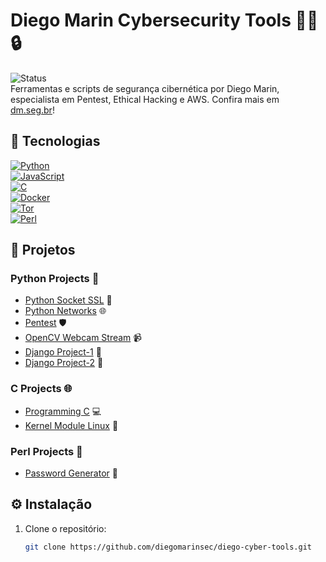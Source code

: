 # Diego Marin Cybersecurity Tools 👨‍💻🔒

![Status](https://img.shields.io/badge/status-em%20desenvolvimento-yellow)  
Ferramentas e scripts de segurança cibernética por Diego Marin, especialista em Pentest, Ethical Hacking e AWS. Confira mais em [dm.seg.br](https://dm.seg.br)!

## 🚀 Tecnologias
[![Python](https://img.shields.io/badge/Python-3670A0?style=for-the-badge&logo=python&logoColor=ffdd54)](https://www.python.org/)  
[![JavaScript](https://img.shields.io/badge/JavaScript-F7DF1E?style=for-the-badge&logo=javascript&logoColor=black)](https://www.javascript.com/)  
[![C](https://img.shields.io/badge/C-00599C?style=for-the-badge&logo=c&logoColor=white)](https://www.iso.org/standard/74528.html)  
[![Docker](https://img.shields.io/badge/Docker-2496ED?style=for-the-badge&logo=docker&logoColor=white)](https://www.docker.com/)  
[![Tor](https://img.shields.io/badge/Tor-7D4698?style=for-the-badge&logo=tor-project&logoColor=white)](https://www.torproject.org/)  
[![Perl](https://img.shields.io/badge/Perl-39457A?style=for-the-badge&logo=perl&logoColor=white)](https://www.perl.org/)

## 📂 Projetos

### Python Projects 🐍
- [Python Socket SSL](https://github.com/diegomarinsec/diego-cyber-tools/tree/main/python/socket_ssl) 🔐  
- [Python Networks](https://github.com/diegomarinsec/diego-cyber-tools/tree/main/python/networks) 🌐  
- [Pentest](https://github.com/diegomarinsec/diego-cyber-tools/tree/main/python/pentest) 🛡️  
- [OpenCV Webcam Stream](https://github.com/diegomarinsec/diego-cyber-tools/tree/main/python/opencv_stream) 📹  
- [Django Project-1](https://github.com/diegomarinsec/diego-cyber-tools/tree/main/python/django_1) 🌟  
- [Django Project-2](https://github.com/diegomarinsec/diego-cyber-tools/tree/main/python/django_2) 🌟  

### C Projects 🌐
- [Programming C](https://github.com/diegomarinsec/diego-cyber-tools/tree/main/c/programming) 💻  
- [Kernel Module Linux](https://github.com/diegomarinsec/diego-cyber-tools/tree/main/c/kernel_module) 🐧  

### Perl Projects 🌿
- [Password Generator](https://github.com/diegomarinsec/diego-cyber-tools/tree/main/perl/password_gen) 🔑  

## ⚙️ Instalação
1. Clone o repositório:
   ```bash
   git clone https://github.com/diegomarinsec/diego-cyber-tools.git

